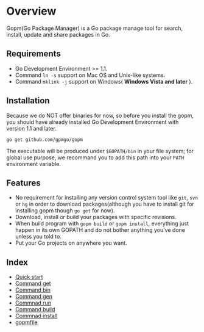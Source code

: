 Overview
====

Gopm(Go Package Manager) is a Go package manage tool for search, install, update and share packages in Go.

## Requirements

- Go Development Environment >= 1.1.
- Command `ln -s` support on Mac OS and Unix-like systems.
- Command `mklink -j` support on Windows( **Windows Vista and later** ).

## Installation

Because we do NOT offer binaries for now, so before you install the gopm, you should have already installed Go Development Environment with version 1.1 and later.

```
go get github.com/gpmgo/gopm
```

The executable will be produced under `$GOPATH/bin` in your file system; for global use purpose, we recommand you to add this path into your `PATH` environment variable.

## Features

- No requirement for installing any version control system tool like `git`, `svn` or `hg` in order to download packages(although you have to install git for installing gopm though `go get` for now).
- Download, install or build your packages with specific revisions.
- When build program with `gopm build` or `gopm install`, everything just happen in its own GOPATH and do not bother anything you've done unless you told to.
- Put your Go projects on anywhere you want.

## Index

- [Quick start](Quickstart.md)
- [Command get](Get.md)
- [Command bin](bin.md)
- [Command gen](gen.md)
- [Commnad run](run.md)
- [Command build](build.md)
- [Commnad install](install.md)
- [gopmfile](gopmfile.md)